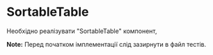 # SortableTable

Необхідно реалізувати "SortableTable" компонент,

**Note:** Перед початком імплементації слід зазирнути в файл тестів.

